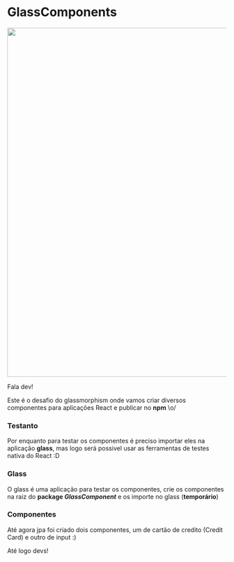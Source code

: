 # GlassComponents

<img src="https://github.com/PedroGuilhermeFariaDuarte/ONEDEV/blob/main/examples/glass.png" width="800px" />


Fala dev!

Este é o desafio do glassmorphism onde vamos criar diversos componentes para aplicações React e publicar no **npm** \o/

### Testanto

Por enquanto para testar os componentes é preciso importar eles na aplicação **glass**, mas logo será possivel usar as ferramentas de testes nativa do React :D

### Glass
O glass é uma aplicação para testar os componentes, crie os componentes na raiz do **package *GlassComponent*** e os importe no glass (**temporário**)

### Componentes

Até agora jpa foi criado dois componentes, um de cartão de credito (Credit Card) e outro de input :)


Até logo devs!
